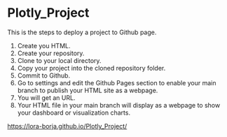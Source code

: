 # Plotly_Project

This is the steps to deploy a project to Github page.

1. Create you HTML.
2. Create your repository.
3. Clone to your local directory.
4. Copy your project into the cloned repository folder.
5. Commit to Github.
6. Go to settings and edit the Github Pages section to enable your main branch to publish your HTML site as a webpage.
7. You will get an URL.
8. Your HTML file in your main branch will display as a webpage to show your dashboard or visualization charts.

https://lora-borja.github.io/Plotly_Project/
